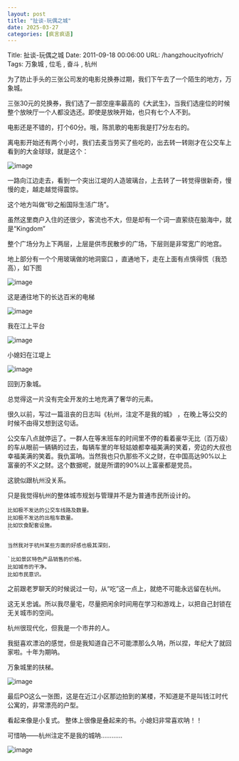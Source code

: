 ```yaml
---
layout: post
title: "扯谈-玩偶之城"
date: 2025-03-27
categories: [疯言疯语]
---
```


Title: 扯谈-玩偶之城
Date: 2011-09-18 00:06:00
URL: /hangzhoucityofrich/
Tags: 万象城 , 位毛 , 奋斗 , 杭州

为了防止手头的三张公司发的电影兑换券过期，我们下午去了一个陌生的地方，万象城。

三张30元的兑换券，我们选了一部空座率最高的《大武生》，当我们选座位的时候整个放映厅一个人都没选还。即使是放映开始，也只有七个人不到。

电影还是不错的，打个60分。哦，陈凯歌的电影我是打7分左右的。

离电影开始还有两个小时，我们去麦当劳买了些吃的，出去转一转刚才在公交车上看到的大金球球，就是这个：

![image](http://img.weimao.me/2019-05-21-032744.jpg)

一路向江边走去，看到一个突出江堤的人造玻璃台，上去转了一转觉得很新奇，慢慢的走，越走越觉得震惊。

这个地方叫做“砂之船国际生活广场”。

虽然这里商户入住的还很少，客流也不大，但是却有一个词一直萦绕在脑海中，就是“Kingdom”

整个广场分为上下两层，上层是供市民散步的广场，下层则是非常宽广的地宫。

地上部分有一个个用玻璃做的地洞窗口 ，直通地下，走在上面有点慎得慌（我恐高），如下图

![image](http://img.weimao.me/2019-05-21-032747.jpg)

这是通往地下的长达百米的电梯

![image](http://img.weimao.me/2019-05-21-032751.jpg)

我在江上平台

![image](http://img.weimao.me/2019-05-21-032756.jpg)

小媳妇在江堤上

![image](http://img.weimao.me/2019-05-21-032825.jpg)

回到万象城。

总觉得这一片没有完全开发的土地充满了奢华的元素。

很久以前，写过一篇沮丧的日志叫《杭州，注定不是我的城》 ，在晚上等公交的时候不由得又想到这句话。

公交车八点就停运了。一群人在等末班车的时间里不停的看着豪华无比（百万级）的车从眼前一辆辆的过去，每辆车里的年轻姑娘都幸福美满的笑着，旁边的大叔也幸福美满的笑着。我仇富呐。当然我也只仇那些不义之财，在中国高达90%以上富豪的不义之财。这个数据呢，就是所谓的90%以上富豪都是党员。

这貌似跟杭州没关系。

只是我觉得杭州的整体城市规划与管理并不是为普通市民所设计的。

    比如极不发达的公交车线路及数量。
    比如极不发达的出租车数量。
    比如饮食配套设施。
    `

    当然我对于杭州某些方面的好感也极其深刻，

    `比如景区特色产品销售的价格。
    比如城市的干净。
    比如市民意识。

之前跟老罗聊天的时候说过一句，从“吃”这一点上，就绝不可能永远留在杭州。

这无关忠诚。所以我尽量宅，尽量把闲余时间用在学习和游戏上，以把自己封锁在无关城市的空间。

杭州很现代化，但我是一个市井的人。

我挺喜欢漂泊的感觉，但是我知道自己不可能漂那么久呐，所以捏，年纪大了就回家啦。十年为期呐。

万象城里的扶梯。

![image](http://img.weimao.me/2019-05-21-032849.jpg)

最后PO这么一张图，这是在近江小区那边拍到的某楼，不知道是不是叫钱江时代公寓的，非常漂亮的户型。

看起来像是小复式。 整体上很像是叠起来的书。小媳妇非常喜欢呐！！

可惜呐——杭州注定不是我的城呐…………

![image](http://img.weimao.me/2019-05-21-032852.jpg)
